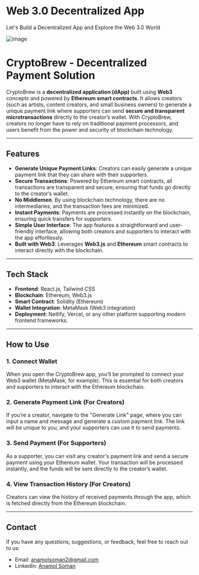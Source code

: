 # Web 3.0 Decentralized App

Let's Build a Decentralized App and Explore the Web 3.0 World

![image](https://github.com/user-attachments/assets/cdc98f3d-222c-4ca7-9a0c-a1914eb574b8)

# CryptoBrew - Decentralized Payment Solution

CryptoBrew is a **decentralized application (dApp)** built using **Web3** concepts and powered by **Ethereum smart contracts**. It allows creators (such as artists, content creators, and small business owners) to generate a unique payment link where supporters can send **secure and transparent microtransactions** directly to the creator’s wallet. With CryptoBrew, creators no longer have to rely on traditional payment processors, and users benefit from the power and security of blockchain technology.

---

## Features

- **Generate Unique Payment Links**: Creators can easily generate a unique payment link that they can share with their supporters.
- **Secure Transactions**: Powered by Ethereum smart contracts, all transactions are transparent and secure, ensuring that funds go directly to the creator’s wallet.
- **No Middlemen**: By using blockchain technology, there are no intermediaries, and the transaction fees are minimized.
- **Instant Payments**: Payments are processed instantly on the blockchain, ensuring quick transfers for supporters.
- **Simple User Interface**: The app features a straightforward and user-friendly interface, allowing both creators and supporters to interact with the app effortlessly.
- **Built with Web3**: Leverages **Web3.js** and **Ethereum** smart contracts to interact directly with the blockchain.

---

## Tech Stack

- **Frontend**: React.js, Tailwind CSS
- **Blockchain**: Ethereum, Web3.js
- **Smart Contract**: Solidity (Ethereum)
- **Wallet Integration**: MetaMask (Web3 integration)
- **Deployment**: Netlify, Vercel, or any other platform supporting modern frontend frameworks.

---

## How to Use

### 1. Connect Wallet

When you open the CryptoBrew app, you’ll be prompted to connect your Web3 wallet (MetaMask, for example). This is essential for both creators and supporters to interact with the Ethereum blockchain.

### 2. Generate Payment Link (For Creators)

If you’re a creator, navigate to the "Generate Link" page, where you can input a name and message and generate a custom payment link. The link will be unique to you, and your supporters can use it to send payments.

### 3. Send Payment (For Supporters)

As a supporter, you can visit any creator's payment link and send a secure payment using your Ethereum wallet. Your transaction will be processed instantly, and the funds will be sent directly to the creator’s wallet.

### 4. View Transaction History (For Creators)

Creators can view the history of received payments through the app, which is fetched directly from the Ethereum blockchain.

---

## Contact

If you have any questions, suggestions, or feedback, feel free to reach out to us:

- Email: anamolsoman2@gmail.com
- LinkedIn: [Anamol Soman](https://www.linkedin.com/in/anamol-soman/)
